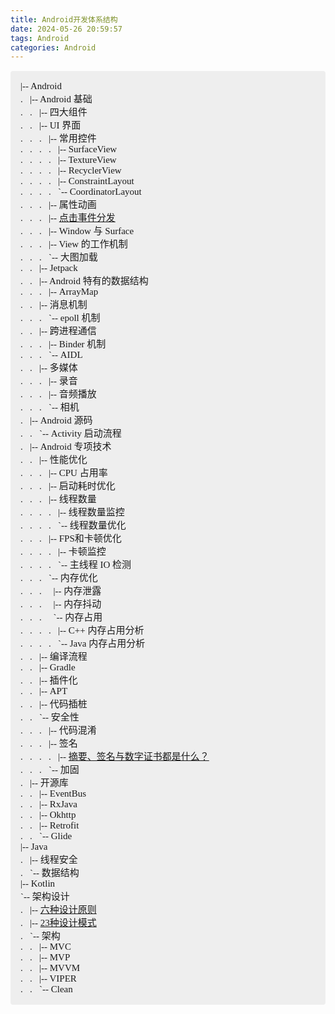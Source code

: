 ```yaml
---
title: Android开发体系结构
date: 2024-05-26 20:59:57
tags: Android
categories: Android
---
```


<style>
    .pre-wrap {
        white-space: pre-wrap;
    }
</style>


<p class="pre-wrap" style="font-family: consolas; font-weight: 500; font-size: 15px; background-color: #EEE; border-radius: 4px; padding: 16px;"
>|-- Android
.&nbsp&nbsp&nbsp|-- Android 基础
.&nbsp&nbsp&nbsp.&nbsp&nbsp&nbsp|-- 四大组件
.&nbsp&nbsp&nbsp.&nbsp&nbsp&nbsp|-- UI 界面
.&nbsp&nbsp&nbsp.&nbsp&nbsp&nbsp.&nbsp&nbsp&nbsp|-- 常用控件
.&nbsp&nbsp&nbsp.&nbsp&nbsp&nbsp.&nbsp&nbsp&nbsp.&nbsp&nbsp&nbsp|-- SurfaceView
.&nbsp&nbsp&nbsp.&nbsp&nbsp&nbsp.&nbsp&nbsp&nbsp.&nbsp&nbsp&nbsp|-- TextureView
.&nbsp&nbsp&nbsp.&nbsp&nbsp&nbsp.&nbsp&nbsp&nbsp.&nbsp&nbsp&nbsp|-- RecyclerView
.&nbsp&nbsp&nbsp.&nbsp&nbsp&nbsp.&nbsp&nbsp&nbsp.&nbsp&nbsp&nbsp|-- ConstraintLayout
.&nbsp&nbsp&nbsp.&nbsp&nbsp&nbsp.&nbsp&nbsp&nbsp.&nbsp&nbsp&nbsp`-- CoordinatorLayout
.&nbsp&nbsp&nbsp.&nbsp&nbsp&nbsp.&nbsp&nbsp&nbsp|-- 属性动画
.&nbsp&nbsp&nbsp.&nbsp&nbsp&nbsp.&nbsp&nbsp&nbsp|-- <a href="https://www.hipoom.com/2024/06/02/%E7%82%B9%E5%87%BB%E4%BA%8B%E4%BB%B6%E7%9A%84%E5%88%86%E5%8F%91/">点击事件分发</a>
.&nbsp&nbsp&nbsp.&nbsp&nbsp&nbsp.&nbsp&nbsp&nbsp|-- Window 与 Surface
.&nbsp&nbsp&nbsp.&nbsp&nbsp&nbsp.&nbsp&nbsp&nbsp|-- View 的工作机制
.&nbsp&nbsp&nbsp.&nbsp&nbsp&nbsp.&nbsp&nbsp&nbsp`-- 大图加载
.&nbsp&nbsp&nbsp.&nbsp&nbsp&nbsp|-- Jetpack
.&nbsp&nbsp&nbsp.&nbsp&nbsp&nbsp|-- Android 特有的数据结构
.&nbsp&nbsp&nbsp.&nbsp&nbsp&nbsp.&nbsp&nbsp&nbsp|-- ArrayMap
.&nbsp&nbsp&nbsp.&nbsp&nbsp&nbsp|-- 消息机制
.&nbsp&nbsp&nbsp.&nbsp&nbsp&nbsp.&nbsp&nbsp&nbsp`-- epoll 机制
.&nbsp&nbsp&nbsp.&nbsp&nbsp&nbsp|-- 跨进程通信
.&nbsp&nbsp&nbsp.&nbsp&nbsp&nbsp.&nbsp&nbsp&nbsp|-- Binder 机制
.&nbsp&nbsp&nbsp.&nbsp&nbsp&nbsp.&nbsp&nbsp&nbsp`-- AIDL
.&nbsp&nbsp&nbsp.&nbsp&nbsp&nbsp|-- 多媒体
.&nbsp&nbsp&nbsp.&nbsp&nbsp&nbsp.&nbsp&nbsp&nbsp|-- 录音
.&nbsp&nbsp&nbsp.&nbsp&nbsp&nbsp.&nbsp&nbsp&nbsp|-- 音频播放
.&nbsp&nbsp&nbsp.&nbsp&nbsp&nbsp.&nbsp&nbsp&nbsp`-- 相机
.&nbsp&nbsp&nbsp|-- Android 源码
.&nbsp&nbsp&nbsp.&nbsp&nbsp&nbsp`-- Activity 启动流程
.&nbsp&nbsp&nbsp|-- Android 专项技术
.&nbsp&nbsp&nbsp.&nbsp&nbsp&nbsp|-- 性能优化
.&nbsp&nbsp&nbsp.&nbsp&nbsp&nbsp.&nbsp&nbsp&nbsp|-- CPU 占用率
.&nbsp&nbsp&nbsp.&nbsp&nbsp&nbsp.&nbsp&nbsp&nbsp|-- 启动耗时优化
.&nbsp&nbsp&nbsp.&nbsp&nbsp&nbsp.&nbsp&nbsp&nbsp|-- 线程数量
.&nbsp&nbsp&nbsp.&nbsp&nbsp&nbsp.&nbsp&nbsp&nbsp.&nbsp&nbsp&nbsp|-- 线程数量监控
.&nbsp&nbsp&nbsp.&nbsp&nbsp&nbsp.&nbsp&nbsp&nbsp.&nbsp&nbsp&nbsp`-- 线程数量优化
.&nbsp&nbsp&nbsp.&nbsp&nbsp&nbsp.&nbsp&nbsp&nbsp|-- FPS和卡顿优化
.&nbsp&nbsp&nbsp.&nbsp&nbsp&nbsp.&nbsp&nbsp&nbsp.&nbsp&nbsp&nbsp|-- 卡顿监控
.&nbsp&nbsp&nbsp.&nbsp&nbsp&nbsp.&nbsp&nbsp&nbsp.&nbsp&nbsp&nbsp`-- 主线程 IO 检测
.&nbsp&nbsp&nbsp.&nbsp&nbsp&nbsp.&nbsp&nbsp&nbsp`-- 内存优化
.&nbsp&nbsp&nbsp.&nbsp&nbsp&nbsp.&nbsp&nbsp&nbsp  |-- 内存泄露
.&nbsp&nbsp&nbsp.&nbsp&nbsp&nbsp.&nbsp&nbsp&nbsp  |-- 内存抖动
.&nbsp&nbsp&nbsp.&nbsp&nbsp&nbsp.&nbsp&nbsp&nbsp  `-- 内存占用
.&nbsp&nbsp&nbsp.&nbsp&nbsp&nbsp.&nbsp&nbsp&nbsp.&nbsp&nbsp&nbsp|-- C++ 内存占用分析
.&nbsp&nbsp&nbsp.&nbsp&nbsp&nbsp.&nbsp&nbsp&nbsp.&nbsp&nbsp&nbsp`-- Java 内存占用分析
.&nbsp&nbsp&nbsp.&nbsp&nbsp&nbsp|-- 编译流程
.&nbsp&nbsp&nbsp.&nbsp&nbsp&nbsp|-- Gradle
.&nbsp&nbsp&nbsp.&nbsp&nbsp&nbsp|-- 插件化
.&nbsp&nbsp&nbsp.&nbsp&nbsp&nbsp|-- APT
.&nbsp&nbsp&nbsp.&nbsp&nbsp&nbsp|-- 代码插桩
.&nbsp&nbsp&nbsp.&nbsp&nbsp&nbsp`-- 安全性
.&nbsp&nbsp&nbsp.&nbsp&nbsp&nbsp.&nbsp&nbsp&nbsp|-- 代码混淆
.&nbsp&nbsp&nbsp.&nbsp&nbsp&nbsp.&nbsp&nbsp&nbsp|-- 签名
.&nbsp&nbsp&nbsp.&nbsp&nbsp&nbsp.&nbsp&nbsp&nbsp.&nbsp&nbsp&nbsp|-- <a href="https://www.hipoom.com/2024/08/05/%E6%91%98%E8%A6%81%E5%92%8C%E7%AD%BE%E5%90%8D%E4%B8%8E%E6%95%B0%E5%AD%97%E8%AF%81%E4%B9%A6%E9%83%BD%E6%98%AF%E4%BB%80%E4%B9%88/">摘要、签名与数字证书都是什么？</a>
.&nbsp&nbsp&nbsp.&nbsp&nbsp&nbsp.&nbsp&nbsp&nbsp`-- 加固
.&nbsp&nbsp&nbsp|-- 开源库
.&nbsp&nbsp&nbsp.&nbsp&nbsp&nbsp|-- EventBus
.&nbsp&nbsp&nbsp.&nbsp&nbsp&nbsp|-- RxJava
.&nbsp&nbsp&nbsp.&nbsp&nbsp&nbsp|-- Okhttp
.&nbsp&nbsp&nbsp.&nbsp&nbsp&nbsp|-- Retrofit
.&nbsp&nbsp&nbsp.&nbsp&nbsp&nbsp`-- Glide
|-- Java
.&nbsp&nbsp&nbsp|-- 线程安全
.&nbsp&nbsp&nbsp`-- 数据结构
|-- Kotlin
`-- 架构设计
.&nbsp&nbsp&nbsp|-- <a href="https://www.hipoom.com/2024/06/01/%E5%85%AD%E7%A7%8D%E8%AE%BE%E8%AE%A1%E5%8E%9F%E5%88%99/">六种设计原则</a>
.&nbsp&nbsp&nbsp|-- <a href="https://www.hipoom.com/2024/05/26/%E8%AE%BE%E8%AE%A1%E6%A8%A1%E5%BC%8F/">23种设计模式</a>
.&nbsp&nbsp&nbsp`-- 架构
.&nbsp&nbsp&nbsp.&nbsp&nbsp&nbsp|-- MVC
.&nbsp&nbsp&nbsp.&nbsp&nbsp&nbsp|-- MVP
.&nbsp&nbsp&nbsp.&nbsp&nbsp&nbsp|-- MVVM
.&nbsp&nbsp&nbsp.&nbsp&nbsp&nbsp|-- VIPER
.&nbsp&nbsp&nbsp.&nbsp&nbsp&nbsp`-- Clean
</p>